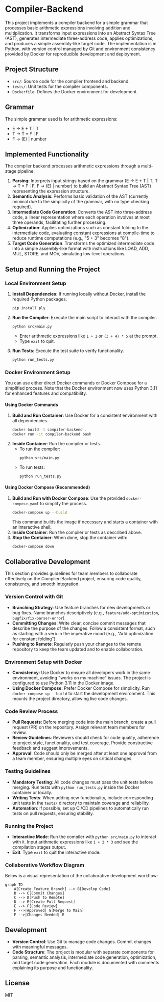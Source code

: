 # Compiler-Backend

This project implements a compiler backend for a simple grammar that processes basic arithmetic expressions involving addition and multiplication. It transforms input expressions into an Abstract Syntax Tree (AST), generates intermediate three-address code, applies optimizations, and produces a simple assembly-like target code. The implementation is in Python, with version control managed by Git and environment consistency provided by Docker for reproducible development and deployment.

## Project Structure

- `src/`: Source code for the compiler frontend and backend.
- `tests/`: Unit tests for the compiler components.
- `Dockerfile`: Defines the Docker environment for development.

## Grammar

The simple grammar used is for arithmetic expressions:
- E -> E + T | T
- T -> T * F | F
- F -> (E) | number

## Implemented Functionality

The compiler backend processes arithmetic expressions through a multi-stage pipeline:
1. **Parsing**: Interprets input strings based on the grammar (E -> E + T | T, T -> T * F | F, F -> (E) | number) to build an Abstract Syntax Tree (AST) representing the expression structure.
2. **Semantic Analysis**: Performs basic validation of the AST (currently minimal due to the simplicity of the grammar, with no type checking required).
3. **Intermediate Code Generation**: Converts the AST into three-address code, a linear representation where each operation involves at most three operands, facilitating further processing.
4. **Optimization**: Applies optimizations such as constant folding to the intermediate code, evaluating constant expressions at compile-time to reduce runtime computations (e.g., "5 + 3" becomes "8").
5. **Target Code Generation**: Transforms the optimized intermediate code into a simple assembly-like format with instructions like LOAD, ADD, MUL, STORE, and MOV, simulating low-level operations.

## Setup and Running the Project

### Local Environment Setup
1. **Install Dependencies**: If running locally without Docker, install the required Python packages.
   ```bash
   pip install ply
   ```
2. **Run the Compiler**: Execute the main script to interact with the compiler.
   ```bash
   python src/main.py
   ```
   - Enter arithmetic expressions like `1 + 2` or `(3 + 4) * 5` at the prompt.
   - Type `exit` to quit.

3. **Run Tests**: Execute the test suite to verify functionality.
   ```bash
   python run_tests.py
   ```

### Docker Environment Setup
You can use either direct Docker commands or Docker Compose for a simplified process. Note that the Docker environment now uses Python 3.11 for enhanced features and compatibility.

#### Using Docker Commands
1. **Build and Run Container**: Use Docker for a consistent environment with all dependencies.
   ```bash
   docker build -t compiler-backend .
   docker run -it compiler-backend bash
   ```
2. **Inside Container**: Run the compiler or tests.
   - To run the compiler:
     ```bash
     python src/main.py
     ```
   - To run tests:
     ```bash
     python run_tests.py
     ```

#### Using Docker Compose (Recommended)
1. **Build and Run with Docker Compose**: Use the provided `docker-compose.yaml` to simplify the process.
   ```bash
   docker-compose up --build
   ```
   This command builds the image if necessary and starts a container with an interactive shell.
2. **Inside Container**: Run the compiler or tests as described above.
3. **Stop the Container**: When done, stop the container with:
   ```bash
   docker-compose down
   ```

## Collaborative Development

This section provides guidelines for team members to collaborate effectively on the Compiler-Backend project, ensuring code quality, consistency, and smooth integration.

### Version Control with Git
- **Branching Strategy**: Use feature branches for new developments or bug fixes. Name branches descriptively (e.g., `feature/add-optimization`, `bugfix/fix-parser-error`).
- **Committing Changes**: Write clear, concise commit messages that describe the purpose of the changes. Follow a consistent format, such as starting with a verb in the imperative mood (e.g., "Add optimization for constant folding").
- **Pushing to Remote**: Regularly push your changes to the remote repository to keep the team updated and to enable collaboration.

### Environment Setup with Docker
- **Consistency**: Use Docker to ensure all developers work in the same environment, avoiding "works on my machine" issues. The project is configured to use Python 3.11 in the Docker image.
- **Using Docker Compose**: Prefer Docker Compose for simplicity. Run `docker-compose up --build` to start the development environment. This mounts the project directory, allowing live code changes.

### Code Review Process
- **Pull Requests**: Before merging code into the main branch, create a pull request (PR) on the repository. Assign relevant team members for review.
- **Review Guidelines**: Reviewers should check for code quality, adherence to project style, functionality, and test coverage. Provide constructive feedback and suggest improvements.
- **Approval**: Code should only be merged after at least one approval from a team member, ensuring multiple eyes on critical changes.

### Testing Guidelines
- **Mandatory Testing**: All code changes must pass the unit tests before merging. Run tests with `python run_tests.py` inside the Docker container or locally.
- **Writing Tests**: When adding new functionality, include corresponding unit tests in the `tests/` directory to maintain coverage and reliability.
- **Automation**: If possible, set up CI/CD pipelines to automatically run tests on pull requests, ensuring stability.

### Running the Project
- **Interactive Mode**: Run the compiler with `python src/main.py` to interact with it. Input arithmetic expressions like `1 + 2 * 3` and see the compilation stages output.
- **Exit**: Type `exit` to quit the interactive mode.

### Collaborative Workflow Diagram
Below is a visual representation of the collaborative development workflow:

```mermaid
graph TD
    A[Create Feature Branch] --> B[Develop Code]
    B --> C[Commit Changes]
    C --> D[Push to Remote]
    D --> E[Create Pull Request]
    E --> F[Code Review]
    F -->|Approved| G[Merge to Main]
    F -->|Changes Needed| B
```

## Development

- **Version Control**: Use Git to manage code changes. Commit changes with meaningful messages.
- **Code Structure**: The project is modular with separate components for parsing, semantic analysis, intermediate code generation, optimization, and target code generation. Each module is documented with comments explaining its purpose and functionality.

## License

MIT
